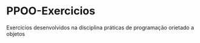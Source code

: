 # PPOO-Exercicios
Exercícios desenvolvidos na disciplina práticas de programação orietado a objetos <br>
